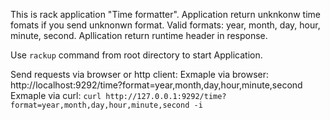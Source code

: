 This is rack application "Time formatter". Application return unknkonw time fomats if you send unknonwn format. Valid formats:  year, month, day, hour, minute, second.
Apllication return runtime header in response.

Use `rackup` command from root directory to start Application.

Send requests via browser or http client:
Exmaple via browser: http://localhost:9292/time?format=year,month,day,hour,minute,second
Exmaple via curl: `curl http://127.0.0.1:9292/time?format=year,month,day,hour,minute,second -i`




